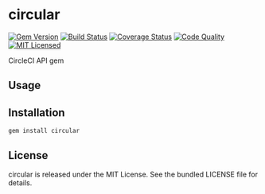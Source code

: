 circular
=========

[![Gem Version](https://img.shields.io/gem/v/circular.svg)](https://rubygems.org/gems/circular)
[![Build Status](https://img.shields.io/travis/com/akerl/circular.svg)](https://travis-ci.com/akerl/circular)
[![Coverage Status](https://img.shields.io/codecov/c/github/akerl/circular.svg)](https://codecov.io/github/akerl/circular)
[![Code Quality](https://img.shields.io/codacy/c4e71c44d9d9498dbebe4ea1db979f59.svg)](https://www.codacy.com/app/akerl/circular)
[![MIT Licensed](https://img.shields.io/badge/license-MIT-green.svg)](https://tldrlegal.com/license/mit-license)

CircleCI API gem

## Usage

## Installation

    gem install circular

## License

circular is released under the MIT License. See the bundled LICENSE file for details.

